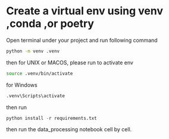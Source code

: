 # Create a virtual env using venv ,conda ,or poetry
Open terminal under your project and run following command
```bash
python -m venv .venv
```
then for UNIX or MACOS, please run to activate env
```bash
source .venv/bin/activate
```
for Windows
```bash
.venv\Scripts\activate
```
then run
```python
python install -r requirements.txt
```

then run the data_processing notebook cell by cell.




